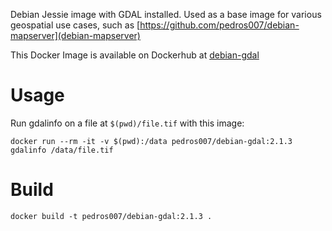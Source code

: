Debian Jessie image with GDAL installed.  Used as a base image for various geospatial use cases, such as [https://github.com/pedros007/debian-mapserver](debian-mapserver)

This Docker Image is available on Dockerhub at [debian-gdal](https://hub.docker.com/r/pedros007/debian-gdal)

# Usage

Run gdalinfo on a file at `$(pwd)/file.tif` with this image:

	docker run --rm -it -v $(pwd):/data pedros007/debian-gdal:2.1.3 gdalinfo /data/file.tif

# Build

	docker build -t pedros007/debian-gdal:2.1.3 .
